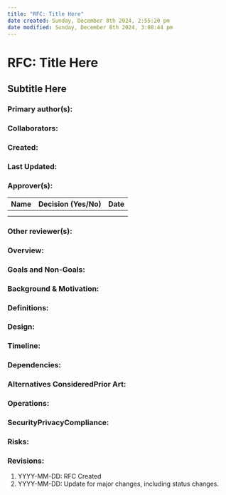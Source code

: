 ```yaml
---
title: "RFC: Title Here"
date created: Sunday, December 8th 2024, 2:55:20 pm
date modified: Sunday, December 8th 2024, 3:08:44 pm
---
```


# RFC: Title Here

## Subtitle Here

<!-- Delete notes in italics. Remove sections that are not applicable.-->
### Primary author(s):

<!-- Who Owns This Document and Should Be Contacted about It?-->

### Collaborators:
<!-- anyone who contributed but isn’t a primary author.-->

### Created:
### Last Updated:
### Approver(s):

| Name | Decision (Yes/No) | Date |
| ---- | ----------------- | ---- |
|      |                   |      |
|      |                   |      |

### Other reviewer(s):
<!-- people whose comments would be helpful but who don’t need to approve.-->

### Overview:
<!-- If someone only reads this far, what do you want them to know?-->

### Goals and Non-Goals:
<!-- What problems are you trying to solve? What problems are you not trying to solve? Some common software qualities [here](https:en.wikipedia.orgwikiList_of_system_quality_attributes) -->

### Background & Motivation:
<!-- What is the current state of the world? Why is this change being proposed?-->

### Definitions:
<!-- Define any key terms or internal names here.-->

### Design:
<!-- What exactly are you doing? Include architecture and process diagrams. This is typically the longest part of the RFC.-->

### Timeline:
<!-- What is the proposed timeline for the implementation?-->

### Dependencies:
<!-- What existing internal and external systems does this one depend on? How will it use them?-->

### Alternatives ConsideredPrior Art:
<!-- What other approaches did you consider? What existing solutions are close but not quite right? How will this project replace or integrate with the alternatives?-->

### Operations:
<!-- Are you adding any new regular human processes or extra work for any teams? If this is a new system, who will run it?-->

### SecurityPrivacyCompliance:
<!-- What security/privacy/compliance aspects should be considered?
If you're not certain, never assume there aren’t any. Always talk to the security team.-->

### Risks:
<!-- What known risks exist? What factors may complicate your project? Include: security, complexity, compatibility, latency, service immaturity, lack of team expertise, etc.-->

### Revisions:
1. YYYY-MM-DD: RFC Created
2. YYYY-MM-DD: Update for major changes, including status changes.
